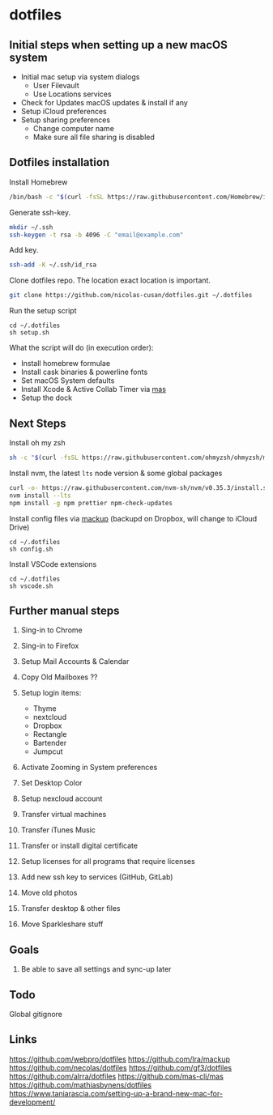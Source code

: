 # dotfiles

## Initial steps when setting up a new macOS system

- Initial mac setup via system dialogs
  - User Filevault
  - Use Locations services
- Check for Updates macOS updates & install if any
- Setup iCloud preferences
- Setup sharing preferences
  - Change computer name
  - Make sure all file sharing is disabled

## Dotfiles installation

Install Homebrew

```bash
/bin/bash -c "$(curl -fsSL https://raw.githubusercontent.com/Homebrew/install/master/install.sh)"
```

Generate ssh-key.

```bash
mkdir ~/.ssh
ssh-keygen -t rsa -b 4096 -C "email@example.com"
```

Add key.

```bash
ssh-add -K ~/.ssh/id_rsa
```

Clone dotfiles repo. The location exact location is important.

```bash
git clone https://github.com/nicolas-cusan/dotfiles.git ~/.dotfiles
```

Run the setup script

```
cd ~/.dotfiles
sh setup.sh
```

What the script will do (in execution order):

- Install homebrew formulae
- Install cask binaries & powerline fonts
- Set macOS System defaults
- Install Xcode & Active Collab Timer via [mas](https://github.com/mas-cli/mas)
- Setup the dock

## Next Steps

Install oh my zsh

```bash
sh -c "$(curl -fsSL https://raw.githubusercontent.com/ohmyzsh/ohmyzsh/master/tools/install.sh)"
```

Install nvm, the latest `lts` node version & some global packages

```bash
curl -o- https://raw.githubusercontent.com/nvm-sh/nvm/v0.35.3/install.sh | bash
nvm install --lts
npm install -g npm prettier npm-check-updates
```

Install config files via [mackup](https://github.com/lra/mackup) (backupd on Dropbox, will change to iCloud Drive)

```
cd ~/.dotfiles
sh config.sh
```

Install VSCode extensions

```
cd ~/.dotfiles
sh vscode.sh
```

## Further manual steps

1. Sing-in to Chrome
2. Sing-in to Firefox
3. Setup Mail Accounts & Calendar
4. Copy Old Mailboxes ??
5. Setup login items:
   - Thyme
   - nextcloud
   - Dropbox
   - Rectangle
   - Bartender
   - Jumpcut
6. Activate Zooming in System preferences
7. Set Desktop Color
8. Setup nexcloud account
9. Transfer virtual machines
10. Transfer iTunes Music
11. Transfer or install digital certificate
12. Setup licenses for all programs that require licenses
13. Add new ssh key to services (GitHub, GitLab)

14. Move old photos
15. Transfer desktop & other files
16. Move Sparkleshare stuff

## Goals

1. Be able to save all settings and sync-up later

## Todo

Global gitignore

## Links

https://github.com/webpro/dotfiles
https://github.com/lra/mackup
https://github.com/necolas/dotfiles
https://github.com/gf3/dotfiles
https://github.com/alrra/dotfiles
https://github.com/mas-cli/mas
https://github.com/mathiasbynens/dotfiles
https://www.taniarascia.com/setting-up-a-brand-new-mac-for-development/

